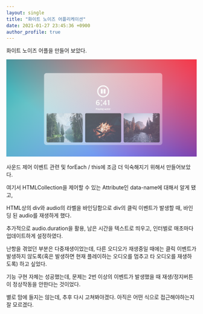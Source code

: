 ```yaml
---
layout: single
title: "화이트 노이즈 어플리케이션"
date: 2021-01-27 23:45:36 +0900
author_profile: true
---
```


화이트 노이즈 어플을 만들어 보았다.

![meditation](../assets/images/meditation.png)

사운드 제어 이벤트 관련 및 forEach / this에 조금 더 익숙해지기 위해서 만들어보았다.

여기서 HTMLCollection을 제어할 수 있는 Attribute인 data-name에 대해서 알게 됐고,

HTML상의 div와 audio의 라벨을 바인딩함으로 div의 클릭 이벤트가 발생할 때, 바인딩 된 audio를 재생하게 했다.

추가적으로 audio.duration을 활용, 남은 시간을 텍스트로 띄우고, 인터벌로 매초마다 업데이트하게 설정하였다.

난항을 겪었던 부분은 다중재생이었는데, 다른 오디오가 재생중일 때에는 클릭 이벤트가 발생하지 않도록(혹은 발생하면 현재 플레이하는 오디오를 멈추고 타 오디오를 재생하도록) 하고 싶었다.

기능 구현 자체는 성공했는데, 문제는 2번 이상의 이벤트가 발생했을 때 재생/정지버튼이 정상작동을 안한다는 것이었다.

별로 맘에 들지는 않는데, 추후 다시 고쳐봐야겠다. 아직은 어떤 식으로 접근해야하는지 잘 모르겠다.